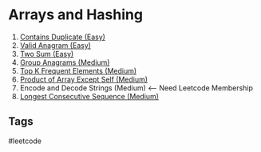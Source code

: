 # Arrays and Hashing

1. [Contains Duplicate (Easy)](../202311060058)
2. [Valid Anagram (Easy)](../202311060130)
3. [Two Sum (Easy)](../202311070505)
4. [Group Anagrams (Medium)](../202311080529)
5. [Top K Frequent Elements (Medium)](../202311090449)
6. [Product of Array Except Self (Medium)](../202311110130)
7. Encode and Decode Strings (Medium) <-- Need Leetcode Membership
8. [Longest Consecutive Sequence (Medium)](../202311110152)

## Tags
#leetcode
